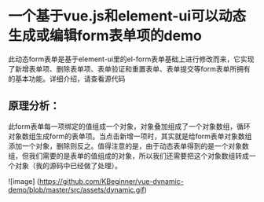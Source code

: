 # 一个基于vue.js和element-ui可以动态生成或编辑form表单项的demo

此动态form表单是基于element-ui里的el-form表单基础上进行修改而来，它实现了新增表单项、删除表单项、表单验证和重置表单、表单提交等form表单所拥有的基本功能。详细介绍，请查看源代码 

## 原理分析：

此form表单每一项绑定的值组成一个对象，对象叠加组成了一个对象数组，循环对象数组生成form的表单项。当点击新增一项时，其实就是给form表单对象数组添加一个对象，删除则反之。值得注意的是，由于动态表单得到的是一个对象数组，但我们需要的是表单的值组成的对象，所以我们还需要把这个对象数组转成一个对象（我的源码中已经做了处理）。

![image]
(https://github.com/KBeginner/vue-dynamic-demo/blob/master/src/assets/dynamic.gif)
